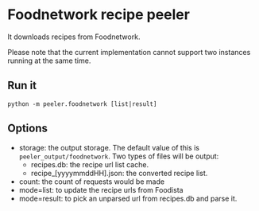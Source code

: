 # Foodnetwork recipe peeler

It downloads recipes from Foodnetwork.

Please note that the current implementation cannot support two instances running at the same time.

## Run it

```shell
python -m peeler.foodnetwork [list|result]
```

## Options

* storage: the output storage. The default value of this is `peeler_output/foodnetwork`. Two types of files will be output:
  * recipes.db: the recipe url list cache.
  * recipe_[yyyymmddHH].json: the converted recipe list.
* count: the count of requests would be made
* mode=list: to update the recipe urls from Foodista
* mode=result: to pick an unparsed url from recipes.db and parse it.
